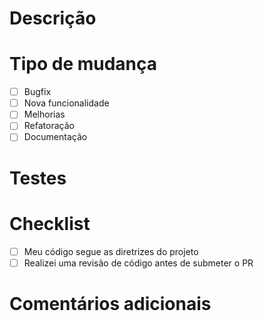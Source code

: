 # Descrição

<!-- Descreva de forma clara e concisa as mudanças realizadas. -->

# Tipo de mudança

<!-- Marque com um "x" o que se aplica: -->
- [ ] Bugfix
- [ ] Nova funcionalidade
- [ ] Melhorias
- [ ] Refatoração
- [ ] Documentação

# Testes

<!-- Descreva como as mudanças foram testadas. -->

# Checklist

<!-- Marque com um "x" o que se aplica: -->
- [ ] Meu código segue as diretrizes do projeto
- [ ] Realizei uma revisão de código antes de submeter o PR

# Comentários adicionais

<!-- Adicione qualquer comentário ou informação adicional relevante. -->
